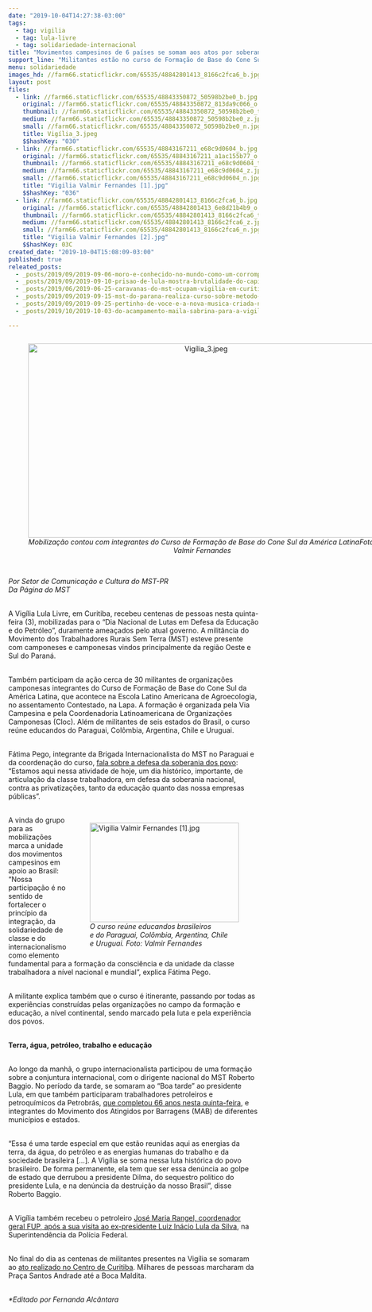```yaml
---
date: "2019-10-04T14:27:38-03:00"
tags:
  - tag: vigilia
  - tag: lula-livre
  - tag: solidariedade-internacional
title: "Movimentos campesinos de 6 países se somam aos atos por soberania em Curitiba "
support_line: "Militantes estão no curso de Formação de Base do Cone Sul da América Latina, realizado no Assentamento Contestado, na Lapa-PR "
menu: solidariedade
images_hd: //farm66.staticflickr.com/65535/48842801413_8166c2fca6_b.jpg
layout: post
files:
  - link: //farm66.staticflickr.com/65535/48843350872_50598b2be0_b.jpg
    original: //farm66.staticflickr.com/65535/48843350872_813da9c066_o.jpg
    thumbnail: //farm66.staticflickr.com/65535/48843350872_50598b2be0_t.jpg
    medium: //farm66.staticflickr.com/65535/48843350872_50598b2be0_z.jpg
    small: //farm66.staticflickr.com/65535/48843350872_50598b2be0_n.jpg
    title: Vigília_3.jpeg
    $$hashKey: "030"
  - link: //farm66.staticflickr.com/65535/48843167211_e68c9d0604_b.jpg
    original: //farm66.staticflickr.com/65535/48843167211_a1ac155b77_o.jpg
    thumbnail: //farm66.staticflickr.com/65535/48843167211_e68c9d0604_t.jpg
    medium: //farm66.staticflickr.com/65535/48843167211_e68c9d0604_z.jpg
    small: //farm66.staticflickr.com/65535/48843167211_e68c9d0604_n.jpg
    title: "Vigilia Valmir Fernandes [1].jpg"
    $$hashKey: "036"
  - link: //farm66.staticflickr.com/65535/48842801413_8166c2fca6_b.jpg
    original: //farm66.staticflickr.com/65535/48842801413_6e8d21b4b9_o.jpg
    thumbnail: //farm66.staticflickr.com/65535/48842801413_8166c2fca6_t.jpg
    medium: //farm66.staticflickr.com/65535/48842801413_8166c2fca6_z.jpg
    small: //farm66.staticflickr.com/65535/48842801413_8166c2fca6_n.jpg
    title: "Vigilia Valmir Fernandes [2].jpg"
    $$hashKey: 03C
created_date: "2019-10-04T15:08:09-03:00"
published: true
releated_posts:
  - _posts/2019/09/2019-09-06-moro-e-conhecido-no-mundo-como-um-corrompido-diz-lider-da-esquerda-francesa.md
  - _posts/2019/09/2019-09-10-prisao-de-lula-mostra-brutalidade-do-capitalismo-diz-lider-sul-africano.md
  - _posts/2019/06/2019-06-25-caravanas-do-mst-ocupam-vigilia-em-curitiba-aguardando-soltura-de-lula.md
  - _posts/2019/09/2019-09-15-mst-do-parana-realiza-curso-sobre-metodo-cubano-de-alfabetizacao-de-jovens-e-adultos.md
  - _posts/2019/09/2019-09-25-pertinho-de-voce-e-a-nova-musica-criada-na-vigilia-lula-livre.md
  - _posts/2019/10/2019-10-03-do-acampamento-maila-sabrina-para-a-vigilia-lula-livre-por-terra-e-liberdade.md

---
```

<div style="text-align:center">
<figure class="image" style="display:inline-block"><img alt="Vigília_3.jpeg" height="391" src="//farm66.staticflickr.com/65535/48843350872_50598b2be0_b.jpg" width="700" />
<figcaption><em>Mobiliza&ccedil;&atilde;o contou com integrantes do Curso de Forma&ccedil;&atilde;o de Base do Cone Sul da Am&eacute;rica LatinaFoto: Valmir Fernandes</em></figcaption>
</figure>
</div>

<p><br />
<em>Por Setor de Comunica&ccedil;&atilde;o e Cultura do MST-PR&nbsp;<br />
Da P&aacute;gina do MST</em><br />
&nbsp;</p>

<p>A Vig&iacute;lia Lula Livre, em Curitiba, recebeu centenas de pessoas nesta quinta-feira (3), mobilizadas para o &ldquo;Dia Nacional de Lutas em Defesa da Educa&ccedil;&atilde;o e do Petr&oacute;leo&rdquo;, duramente amea&ccedil;ados pelo atual governo. A milit&acirc;ncia do Movimento dos Trabalhadores Rurais Sem Terra (MST) esteve presente com camponeses e camponesas vindos principalmente da regi&atilde;o Oeste e Sul do Paran&aacute;.</p>

<p><br />
Tamb&eacute;m participam da a&ccedil;&atilde;o cerca de 30 militantes de organiza&ccedil;&otilde;es camponesas integrantes do Curso de Forma&ccedil;&atilde;o de Base do Cone Sul da Am&eacute;rica Latina, que acontece na Escola Latino Americana de Agroecologia, no assentamento Contestado, na Lapa.&nbsp;A forma&ccedil;&atilde;o &eacute; organizada pela Via Campesina e pela Coordenadoria Latinoamericana de Organiza&ccedil;&otilde;es Camponesas (Cloc). Al&eacute;m de militantes de seis estados do Brasil, o curso re&uacute;ne educandos do Paraguai, Col&ocirc;mbia, Argentina, Chile e Uruguai.&nbsp;<br />
&nbsp;</p>

<p>F&aacute;tima Pego, integrante da Brigada Internacionalista do MST no Paraguai e da coordena&ccedil;&atilde;o do curso, <a href="https://www.facebook.com/midiasemterra/videos/2461429264180814/" target="_blank">fala sobre a defesa da soberania dos povo</a>: &ldquo;Estamos aqui nessa atividade de hoje, um dia hist&oacute;rico, importante, de articula&ccedil;&atilde;o da classe trabalhadora, em defesa da soberania nacional, contra as privatiza&ccedil;&otilde;es, tanto da educa&ccedil;&atilde;o quanto das nossa empresas p&uacute;blicas&rdquo;.<br />
&nbsp;</p>

<figure class="image" style="float:right"><img alt="Vigilia Valmir Fernandes [1].jpg" height="200" src="//farm66.staticflickr.com/65535/48843167211_e68c9d0604_b.jpg" width="300" />
<figcaption><em>O curso re&uacute;ne educandos brasileiros<br />
e do Paraguai, Col&ocirc;mbia, Argentina, Chile<br />
e Uruguai.&nbsp;Foto: Valmir Fernandes</em></figcaption>
</figure>

<p>A vinda do grupo para as mobiliza&ccedil;&otilde;es marca a unidade dos movimentos campesinos em apoio ao Brasil: &ldquo;Nossa participa&ccedil;&atilde;o &eacute; no sentido de fortalecer o princ&iacute;pio da integra&ccedil;&atilde;o, da solidariedade de classe e do internacionalismo como elemento fundamental para a forma&ccedil;&atilde;o da consci&ecirc;ncia e da unidade da classe trabalhadora a n&iacute;vel nacional e mundial&rdquo;, explica F&aacute;tima Pego.&nbsp;<br />
&nbsp;</p>

<p>A militante explica tamb&eacute;m que o curso &eacute; itinerante, passando por todas as experi&ecirc;ncias constru&iacute;das pelas organiza&ccedil;&otilde;es no campo da forma&ccedil;&atilde;o e educa&ccedil;&atilde;o, a n&iacute;vel continental, sendo marcado pela luta e pela experi&ecirc;ncia dos povos.&nbsp;<br />
&nbsp;</p>

<p><strong>Terra, &aacute;gua, petr&oacute;leo, trabalho e educa&ccedil;&atilde;o&nbsp;</strong><br />
&nbsp;</p>

<p>Ao longo da manh&atilde;, o grupo internacionalista participou de uma forma&ccedil;&atilde;o sobre a conjuntura internacional, com o dirigente nacional do MST Roberto Baggio. No per&iacute;odo da tarde, se somaram ao &ldquo;Boa tarde&rdquo; ao presidente Lula, em que tamb&eacute;m participaram trabalhadores petroleiros e petroqu&iacute;micos da Petrobr&aacute;s, <a href="https://www.brasildefato.com.br/2019/10/03/mobilizacoes-em-defesa-do-petroleo-lembram-a-importancia-da-petrobras-para-o-brasil/">que completou 66 anos nesta quinta-feira</a>, e integrantes do Movimento dos Atingidos por Barragens (MAB) de diferentes munic&iacute;pios e estados.&nbsp;<br />
&nbsp;</p>

<p>&ldquo;Essa &eacute; uma tarde especial em que est&atilde;o reunidas aqui as energias da terra, da &aacute;gua, do petr&oacute;leo e as energias humanas do trabalho e da sociedade brasileira [...]. A Vig&iacute;lia se soma nessa luta hist&oacute;rica do povo brasileiro. De forma permanente, ela tem que ser essa den&uacute;ncia ao golpe de estado que derrubou a presidente Dilma, do sequestro pol&iacute;tico do presidente Lula, e na den&uacute;ncia da destrui&ccedil;&atilde;o da nosso Brasil&rdquo;, disse Roberto Baggio.&nbsp;<br />
&nbsp;</p>

<p>A Vig&iacute;lia tamb&eacute;m recebeu o petroleiro <a href="https://www.facebook.com/vigilialulalivre/videos/1512562338868291/">Jos&eacute; Maria Rangel, coordenador geral FUP, ap&oacute;s a sua visita ao ex-presidente Luiz In&aacute;cio Lula da Silva</a>, na Superintend&ecirc;ncia da Pol&iacute;cia Federal.&nbsp;<br />
&nbsp;</p>

<p>No final do dia as centenas de militantes presentes na Vig&iacute;lia se somaram ao <a href="https://www.brasildefato.com.br/2019/10/03/no-parana-universidade-na-rua-promove-dialogo-com-a-populacao-e-grande-ato-unificado/" target="_blank">ato realizado no Centro de Curitiba</a>. Milhares de pessoas marcharam da Pra&ccedil;a Santos Andrade at&eacute; a Boca Maldita.&nbsp;</p>

<p><br />
<em>*Editado por Fernanda Alc&acirc;ntara</em></p>
